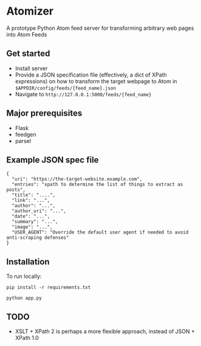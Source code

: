 # Atomizer

A prototype Python Atom feed server for transforming arbitrary web pages into Atom Feeds

## Get started

- Install server
- Provide a JSON specification file (effectively, a dict of XPath expressions) on how to transform the target webpage to Atom in `$APPDIR/config/feeds/{feed_name}.json`
- Navigate to `http://127.0.0.1:5000/feeds/{feed_name}`

## Major prerequisites

- Flask
- feedgen
- parsel

## Example JSON spec file

```
{
  "uri": "https://the-target-website.example.com",
  "entries": "xpath to determine the list of things to extract as posts",
  "title": "....",
  "link": "...",
  "author": "...",
  "author_uri": "...",
  "date": "...",
  "summary": "...",
  "image": "...",
  "USER_AGENT": "Override the default user agent if needed to avoid anti-scraping defenses"
}
```

## Installation

To run locally:

`pip install -r requirements.txt`

`python app.py`

## TODO
- XSLT + XPath 2 is perhaps a more flexible approach, instead of JSON + XPath 1.0
